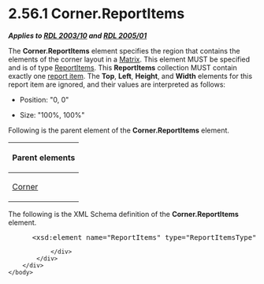 <html dir="LTR" xmlns:mshelp="http://msdn.microsoft.com/mshelp" xmlns:ddue="http://ddue.schemas.microsoft.com/authoring/2003/5" xmlns:xlink="http://www.w3.org/1999/xlink" xmlns:tool="http://www.microsoft.com/tooltip">
    <head>
        <meta http-equiv="Content-Type" content="text/html; CHARSET=utf-8"></meta>
        <meta name="save" content="history"></meta>
        <title>2.56.1 Corner.ReportItems</title>
        <xml>
            <mshelp:toctitle title="2.56.1 Corner.ReportItems"></mshelp:toctitle>
            <mshelp:rltitle title="[MS-RDL]: Corner.ReportItems"></mshelp:rltitle>
            <mshelp:keyword index="A" term="9b973322-c018-4d6e-a2a8-0ae92f984329"></mshelp:keyword>
            <mshelp:attr name="DCSext.ContentType" value="open specification"></mshelp:attr>
            <mshelp:attr name="AssetID" value="9b973322-c018-4d6e-a2a8-0ae92f984329"></mshelp:attr>
            <mshelp:attr name="TopicType" value="kbRef"></mshelp:attr>
            <mshelp:attr name="DCSext.Title" value="[MS-RDL]: Corner.ReportItems" />
        </xml>
    </head>
    <body>
        <div id="header">
            <h1 class="heading">2.56.1 Corner.ReportItems</h1>
        </div>
        <div id="mainSection">
            <div id="mainBody">
                <div id="allHistory" class="saveHistory"></div>
                <div id="sectionSection0" class="section" name="collapseableSection">
                    

<p><b><i>Applies to </i></b><a href="a7e2ad00-07c8-4f6d-80ab-3ad55df7b233.html"><b><i>RDL 2003/10</i></b></a><b>
<i>and </i></b><a href="3ebe2912-4958-4832-b391-cad1f5e13338.html"><b><i>RDL 2005/01</i></b></a></p>

<p>The <b>Corner.ReportItems</b> element specifies the region
that contains the elements of the corner layout in a <a href="25419c0a-c7c6-43d7-8ca5-1af842666dcb.html">Matrix</a>. This element MUST
be specified and is of type <a href="c5fef915-e842-43b4-91f9-56af4eb15be0.html">ReportItems</a>.
This <b>ReportItems</b> collection MUST contain exactly one <a href="b2482b3f-74ab-4ca8-a9e5-c07955011743.html#gt_c6f8e999-fca9-4e79-96e7-fb4c2c43d601">report item</a>. The <b>Top</b>,
<b>Left</b>, <b>Height</b>, and <b>Width</b> elements for this report item are
ignored, and their values are interpreted as follows:</p>

<ul><li><p><span><span> 
</span></span>Position: &quot;0, 0&quot;</p>

</li><li><p><span><span> 
</span></span>Size: &quot;100%, 100%&quot;</p>

</li></ul><p>Following is the parent element of the <b>Corner.ReportItems</b>
element.</p>

<table>
 <thead>
  <tr>
   <th>
   <p>Parent elements</p>
   </th>
  </tr>
 </thead>
 <tr>
  <td>
  <p><a href="7de8b7be-78f3-442e-9907-764433874638.html">Corner</a></p>
  </td>
 </tr>
</table>

<p>The following is the XML Schema definition of the <b>Corner.ReportItems</b>
element.           </p>

<dl>
<dd>
<div><pre> &lt;xsd:element name=&quot;ReportItems&quot; type=&quot;ReportItemsType&quot; /&gt;
</pre></div>
</dd></dl>


                </div>
            </div>
        </div>
    </body>
</html>
